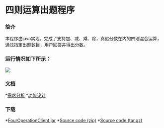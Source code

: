 # 四则运算出题程序

### 简介
本程序由java实现，完成了支持加、减、乘、除，真假分数在内的四则混合运算，通过指定出题数目，用户回答并得出分数。
### 运行情况如下所示：
![](/FourOperation/test/test.png)
### 文档
*[需求分析](/FourOperation/doc/需求分析.docx)
*[功能设计](/FourOperation/doc/功能设计.docx)
### 下载
*[FourOperationClient.jar](https://github.com/hbelove/FourOperation/releases/download/0.0.1/FourOperationClient.jar)
*[Source code (zip)](https://github.com/hbelove/FourOperation/archive/0.0.1.zip)
*[Source code (tar.gz)](https://github.com/hbelove/FourOperation/archive/0.0.1.tar.gz)